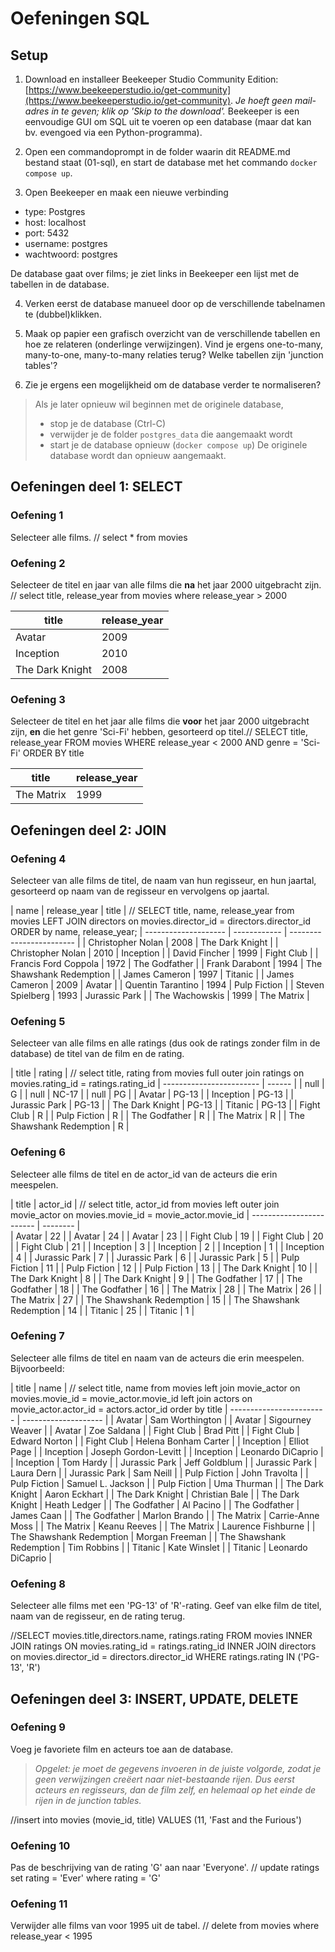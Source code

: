 # Oefeningen SQL

## Setup

1. Download en installeer Beekeeper Studio Community Edition: [https://www.beekeeperstudio.io/get-community](https://www.beekeeperstudio.io/get-community). *Je hoeft geen mail-adres in te geven; klik op 'Skip to the download'.*
Beekeeper is een eenvoudige GUI om SQL uit te voeren op een database (maar dat kan bv. evengoed via een Python-programma).

2. Open een commandoprompt in de folder waarin dit README.md bestand staat (01-sql), en start de database met het commando
`docker compose up`.

3. Open Beekeeper en maak een nieuwe verbinding
- type: Postgres
- host: localhost
- port: 5432
- username: postgres
- wachtwoord: postgres

De database gaat over films; je ziet links in Beekeeper een lijst met de tabellen in de database.

4. Verken eerst de database manueel door op de verschillende tabelnamen te (dubbel)klikken.

5. Maak op papier een grafisch overzicht van de verschillende tabellen en hoe ze relateren (onderlinge verwijzingen).
   Vind je ergens one-to-many, many-to-one, many-to-many relaties terug?
   Welke tabellen zijn 'junction tables'?

6. Zie je ergens een mogelijkheid om de database verder te normaliseren?

> Als je later opnieuw wil beginnen met de originele database,
> - stop je de database (Ctrl-C)
> - verwijder je de folder `postgres_data` die aangemaakt wordt
> - start je de database opnieuw (`docker compose up`)
> De originele database wordt dan opnieuw aangemaakt.

## Oefeningen deel 1: SELECT

### Oefening 1
Selecteer alle films. // select * from movies 

### Oefening 2
Selecteer de titel en jaar van alle films die **na** het jaar 2000 uitgebracht zijn. // select title, release_year from movies where release_year > 2000

| title           | release_year |
| --------------- | ------------ |
| Avatar          | 2009         |
| Inception       | 2010         |
| The Dark Knight | 2008         |

### Oefening 3
Selecteer de titel en het jaar alle films die **voor** het jaar 2000 uitgebracht zijn, **en** die het genre 'Sci-Fi' hebben, gesorteerd op titel.// SELECT title, release_year 
FROM movies 
WHERE release_year < 2000 AND genre = 'Sci-Fi' 
ORDER BY title

| title      | release_year |
| ---------- | ------------ |
| The Matrix | 1999         |


## Oefeningen deel 2: JOIN

### Oefening 4
Selecteer van alle films de titel, de naam van hun regisseur, en hun jaartal, gesorteerd op naam van de regisseur en vervolgens op jaartal.

| name                 | release_year | title                    |    // SELECT title, name, release_year from movies LEFT JOIN directors on 
								     movies.director_id = directors.director_id
							             ORDER by name, release_year; 
| -------------------- | ------------ | ------------------------ | 
| Christopher Nolan    | 2008         | The Dark Knight          |
| Christopher Nolan    | 2010         | Inception                |
| David Fincher        | 1999         | Fight Club               |
| Francis Ford Coppola | 1972         | The Godfather            |
| Frank Darabont       | 1994         | The Shawshank Redemption |
| James Cameron        | 1997         | Titanic                  |
| James Cameron        | 2009         | Avatar                   |
| Quentin Tarantino    | 1994         | Pulp Fiction             |
| Steven Spielberg     | 1993         | Jurassic Park            |
| The Wachowskis       | 1999         | The Matrix               |


### Oefening 5
Selecteer van alle films en alle ratings (dus ook de ratings zonder film in de database) de titel van de film en de rating.

| title                    | rating | // select title, rating from movies full outer join ratings on movies.rating_id = ratings.rating_id
| ------------------------ | ------ |
| null                     | G      |
| null                     | NC-17  |
| null                     | PG     |
| Avatar                   | PG-13  |
| Inception                | PG-13  |
| Jurassic Park            | PG-13  |
| The Dark Knight          | PG-13  |
| Titanic                  | PG-13  |
| Fight Club               | R      |
| Pulp Fiction             | R      |
| The Godfather            | R      |
| The Matrix               | R      |
| The Shawshank Redemption | R      |

### Oefening 6
Selecteer alle films de titel en de actor_id van de acteurs die erin meespelen.

| title                    | actor_id |  // select title, actor_id from movies left outer join movie_actor on movies.movie_id = movie_actor.movie_id
| ------------------------ | -------- |  
| Avatar                   | 22       |
| Avatar                   | 24       |
| Avatar                   | 23       |
| Fight Club               | 19       |
| Fight Club               | 20       |
| Fight Club               | 21       |
| Inception                | 3        |
| Inception                | 2        |
| Inception                | 1        |
| Inception                | 4        |
| Jurassic Park            | 7        |
| Jurassic Park            | 6        |
| Jurassic Park            | 5        |
| Pulp Fiction             | 11       |
| Pulp Fiction             | 12       |
| Pulp Fiction             | 13       |
| The Dark Knight          | 10       |
| The Dark Knight          | 8        |
| The Dark Knight          | 9        |
| The Godfather            | 17       |
| The Godfather            | 18       |
| The Godfather            | 16       |
| The Matrix               | 28       |
| The Matrix               | 26       |
| The Matrix               | 27       |
| The Shawshank Redemption | 15       |
| The Shawshank Redemption | 14       |
| Titanic                  | 25       |
| Titanic                  | 1        |

### Oefening 7
Selecteer alle films de titel en naam van de acteurs die erin meespelen.
Bijvoorbeeld:

| title                    | name                 | // select title, name from movies left join movie_actor on movies.movie_id = movie_actor.movie_id left                  join actors on movie_actor.actor_id = actors.actor_id order by title 
| ------------------------ | -------------------- |
| Avatar                   | Sam Worthington      |
| Avatar                   | Sigourney Weaver     |
| Avatar                   | Zoe Saldana          |
| Fight Club               | Brad Pitt            |
| Fight Club               | Edward Norton        |
| Fight Club               | Helena Bonham Carter |
| Inception                | Elliot Page          |
| Inception                | Joseph Gordon-Levitt |
| Inception                | Leonardo DiCaprio    |
| Inception                | Tom Hardy            |
| Jurassic Park            | Jeff Goldblum        |
| Jurassic Park            | Laura Dern           |
| Jurassic Park            | Sam Neill            |
| Pulp Fiction             | John Travolta        |
| Pulp Fiction             | Samuel L. Jackson    |
| Pulp Fiction             | Uma Thurman          |
| The Dark Knight          | Aaron Eckhart        |
| The Dark Knight          | Christian Bale       |
| The Dark Knight          | Heath Ledger         |
| The Godfather            | Al Pacino            |
| The Godfather            | James Caan           |
| The Godfather            | Marlon Brando        |
| The Matrix               | Carrie-Anne Moss     |
| The Matrix               | Keanu Reeves         |
| The Matrix               | Laurence Fishburne   |
| The Shawshank Redemption | Morgan Freeman       |
| The Shawshank Redemption | Tim Robbins          |
| Titanic                  | Kate Winslet         |
| Titanic                  | Leonardo DiCaprio    |

### Oefening 8
Selecteer alle films met een 'PG-13' of 'R'-rating. Geef van elke film de titel, naam van de regisseur, en de rating terug.

//SELECT movies.title,directors.name, ratings.rating
FROM movies
INNER JOIN ratings ON movies.rating_id = ratings.rating_id
INNER JOIN directors on movies.director_id = directors.director_id
WHERE ratings.rating IN ('PG-13', 'R')


## Oefeningen deel 3: INSERT, UPDATE, DELETE

### Oefening 9
Voeg je favoriete film en acteurs toe aan de database.

> *Opgelet: je moet de gegevens invoeren in de juiste volgorde, zodat je geen verwijzingen creëert naar niet-bestaande rijen.
Dus eerst acteurs en regisseurs, dan de film zelf, en helemaal op het einde de rijen in de junction tables.*

//insert into movies (movie_id, title)
VALUES
(11, 'Fast and the Furious')



### Oefening 10
Pas de beschrijving van de rating 'G' aan naar 'Everyone'.
// update ratings
set rating = 'Ever'
where rating = 'G'


### Oefening 11
Verwijder alle films van voor 1995 uit de tabel.
// delete from movies 
where release_year < 1995

